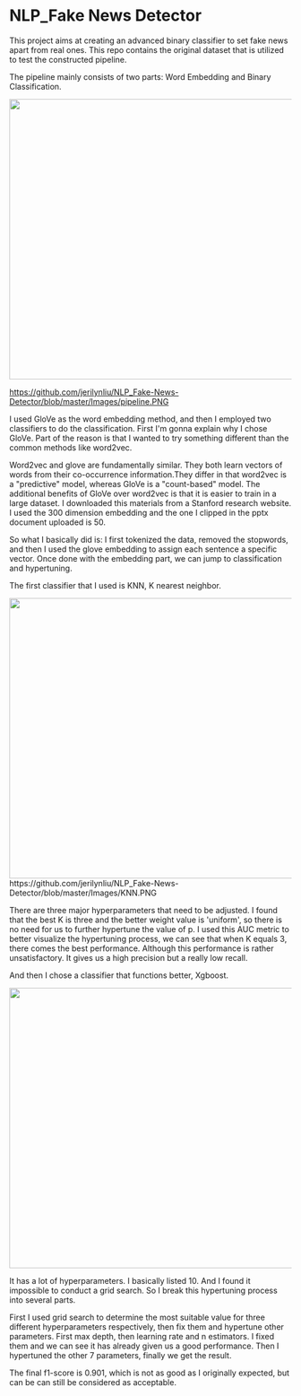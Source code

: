 # NLP_Fake News Detector
This project aims at creating an advanced binary classifier to set fake news apart from real ones.
This repo contains the original dataset that is utilized to test the constructed pipeline.

The pipeline mainly consists of two parts: Word Embedding and Binary Classification.

<div align=center><img width="800" height="500" src="https://github.com/jerilynliu/NLP_Fake-News-Detector/blob/master/Images/pipeline.PNG"/></div>

https://github.com/jerilynliu/NLP_Fake-News-Detector/blob/master/Images/pipeline.PNG

I used GloVe as the word embedding method, and then I employed two classifiers to do the classification. First I'm gonna explain why I chose GloVe. Part of the reason is that I wanted to try something different than the common methods like word2vec.

Word2vec and glove are fundamentally similar. They both learn vectors of words from their co-occurrence information.They differ in that word2vec is a "predictive" model, whereas GloVe is a "count-based" model. 
The additional benefits of GloVe over word2vec is that it is easier to train in a large dataset. I downloaded this materials from
a Stanford research website. I used the 300 dimension embedding and the one I clipped in the pptx document uploaded is 50.

So what I basically did is: I first tokenized the data, removed the stopwords, and then I used the glove embedding to assign each sentence a specific vector. Once done with the embedding part, we can jump to classification and hypertuning.

The first classifier that I used is KNN, K nearest neighbor.

<div align=center><img width="800" height="500" src="https://github.com/jerilynliu/NLP_Fake-News-Detector/blob/master/Images/KNN.PNG"/></div>
https://github.com/jerilynliu/NLP_Fake-News-Detector/blob/master/Images/KNN.PNG

There are three major hyperparameters that need to be adjusted. I found that the best K is three and the better weight value is 'uniform', so
 there is no need for us to further hypertune the value of p.
I used this AUC metric to better visualize the hypertuning process, we can see that when K equals 3, there comes the best performance. Although this performance is rather unsatisfactory. It gives us a 
high precision but a really low recall.

And then I chose a classifier that functions better, Xgboost. 

<div align=center><img width="800" height="500" src="
https://github.com/jerilynliu/NLP_Fake-News-Detector/blob/master/Images/Xgboost.PNG"/></div>

It has a lot of hyperparameters. I basically listed 10. And I found it impossible to conduct a grid search. So I break this hypertuning process into several parts. 

First I used grid search to determine the most suitable value for three different hyperparameters respectively, then fix them and hypertune other parameters.
First max depth, then learning rate and n estimators. I fixed them and we can see it has already given us a good performance.
Then I hypertuned the other 7 parameters, finally we get the result.

The final f1-score is 0.901, which is not as good as I originally expected, but can be can still be considered as acceptable.




